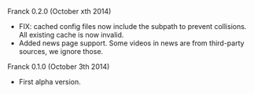 Franck 0.2.0 (October xth 2014)

  * FIX: cached config files now include the subpath to prevent collisions. All existing cache is now invalid.
  * Added news page support. Some videos in news are from third-party sources, we ignore those.

Franck 0.1.0 (October 3th 2014)

  * First alpha version.
